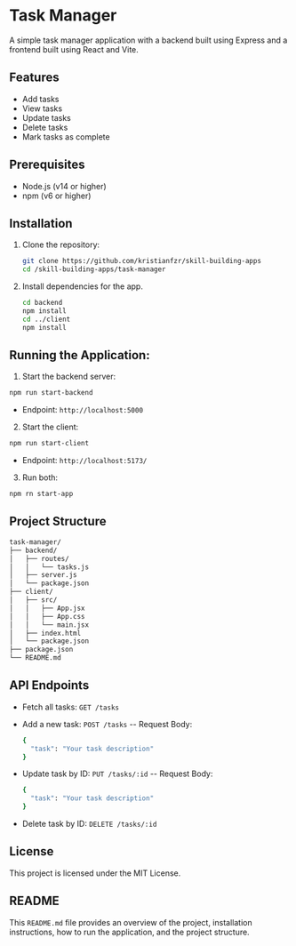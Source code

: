# Task Manager

A simple task manager application with a backend built using Express and a frontend built using React and Vite.

## Features

- Add tasks
- View tasks
- Update tasks
- Delete tasks
- Mark tasks as complete

## Prerequisites

- Node.js (v14 or higher)
- npm (v6 or higher)

## Installation

1. Clone the repository:

   ```sh
   git clone https://github.com/kristianfzr/skill-building-apps
   cd /skill-building-apps/task-manager
   ```
   
2. Install dependencies for the app.

   ```sh
   cd backend
   npm install
   cd ../client
   npm install
   ```
   
## Running the Application:

1. Start the backend server:

  ```sh
  npm run start-backend
  ```
- Endpoint: `http://localhost:5000`

2. Start the client:

  ```sh
  npm run start-client
  ```
- Endpoint: `http://localhost:5173/`

3. Run both:

  ```sh
  npm rn start-app
  ```
  
## Project Structure
  ```sh
  task-manager/
  ├── backend/
  │   ├── routes/
  │   │   └── tasks.js
  │   ├── server.js
  │   └── package.json
  ├── client/
  │   ├── src/
  │   │   ├── App.jsx
  │   │   ├── App.css
  │   │   └── main.jsx
  │   ├── index.html
  │   └── package.json
  ├── package.json
  └── README.md
  ```
## API Endpoints

- Fetch all tasks:
`GET /tasks`

- Add a new task:
`POST /tasks`
-- Request Body:
   ```sh
   {
     "task": "Your task description"
   }
   ```

- Update task by ID:
`PUT /tasks/:id`
-- Request Body:
   ```sh
   {
     "task": "Your task description"
   }
   ```
   
- Delete task by ID:
`DELETE /tasks/:id`

## License
This project is licensed under the MIT License.

## README
This `README.md` file provides an overview of the project, installation instructions, how to run the application, and the project structure.